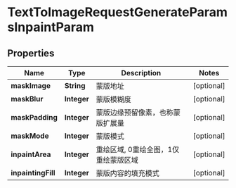 

# TextToImageRequestGenerateParamsInpaintParam


## Properties

| Name | Type | Description | Notes |
|------------ | ------------- | ------------- | -------------|
|**maskImage** | **String** | 蒙版地址 |  [optional] |
|**maskBlur** | **Integer** | 蒙版模糊度 |  [optional] |
|**maskPadding** | **Integer** | 蒙版边缘预留像素，也称蒙版扩展量 |  [optional] |
|**maskMode** | **Integer** | 蒙版模式 |  [optional] |
|**inpaintArea** | **Integer** | 重绘区域, 0重绘全图，1仅重绘蒙版区域 |  [optional] |
|**inpaintingFill** | **Integer** | 蒙版内容的填充模式 |  [optional] |



